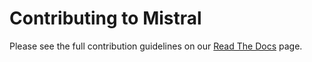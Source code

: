 # Contributing to Mistral

Please see the full contribution guidelines on our [Read The Docs](https://nlp.stanford.edu/local/mistral/docs/_build/html/contributing.html) page.
